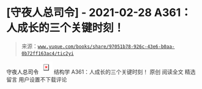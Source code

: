 # [守夜人总司令] - 2021-02-28 A361：人成长的三个关键时刻！

> 来源：[`www.yuque.com/books/share/97051b78-926c-43e6-b0aa-0b72ff163ac4/tic2yi`](https://www.yuque.com/books/share/97051b78-926c-43e6-b0aa-0b72ff163ac4/tic2yi)

<ne-p id="520f42f3293818f927861ebbd5b15da4_p_0" data-lake-id="520f42f3293818f927861ebbd5b15da4_p_0"><ne-text id="u4fc83854">守夜人总司令</ne-text></ne-p> <ne-p id="b47103e4ea450ce1aec9810ac72dbfa4" data-lake-id="b47103e4ea450ce1aec9810ac72dbfa4"><ne-card data-card-name="image" data-card-type="inline" id="FaExd" data-event-boundary="card" style="color: rgb(51, 51, 51);">![](img/815503256e00e6757e8a29eadc796d7b.png)  <ne-p id="b4728c69762e837b34c15814a7dfc020" data-lake-id="b4728c69762e837b34c15814a7dfc020"><ne-text id="u4bfc2394" style="color: rgb(51, 51, 51);">结构学</ne-text></ne-p> <ne-p id="8afa03dfaee27dd89d354fbf4ca145b2" data-lake-id="8afa03dfaee27dd89d354fbf4ca145b2"><ne-text id="ub5b4371d" style="color: rgb(51, 51, 51);">A361：人成长的三个关键时刻！</ne-text> <ne-text id="udb1d074a">原创</ne-text></ne-p> <ne-p id="75804e096df66477b0584f981131b648" data-lake-id="75804e096df66477b0584f981131b648"><ne-text id="ue9bc5b19">阅读全文</ne-text></ne-p> <ne-h3 id="JeDz3" data-lake-id="JeDz3"><ne-heading-ext><ne-heading-anchor></ne-heading-anchor><ne-heading-fold></ne-heading-fold></ne-heading-ext><ne-heading-content><ne-text id="u771e2793" ne-fontsize="16" style="color: rgb(51, 51, 51);">精选留言</ne-text></ne-heading-content></ne-h3> <ne-p id="7711c33d6a1becfc3589efdf4b332cc4" data-lake-id="7711c33d6a1becfc3589efdf4b332cc4"><ne-text id="u94e94611" style="color: rgb(51, 51, 51);">用户设置不下载评论</ne-text></ne-p></ne-card></ne-p>